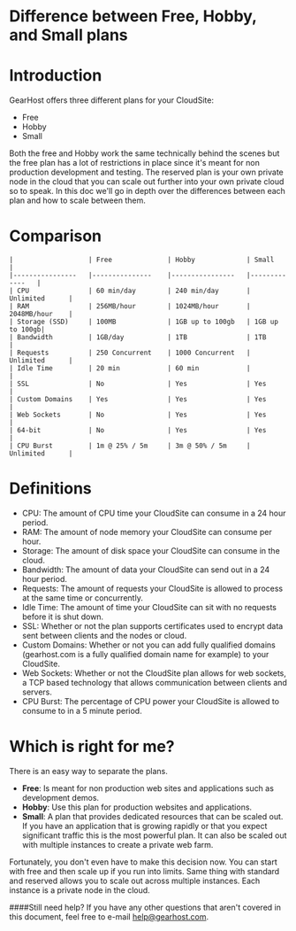 Difference between Free, Hobby, and Small plans
==================

#  Introduction
GearHost offers three different plans for your CloudSite:

- Free
- Hobby
- Small

Both the free and Hobby work the same technically behind the scenes but the free plan has a lot of restrictions in place since it's meant for non production development and testing. The reserved plan is your own private node in the cloud that you can scale out further into your own private cloud so to speak. In this doc we'll go in depth over the differences between each plan and how to scale between them.  

#  Comparison

	|                	| Free          	| Hobby         	| Small    	 |
	|----------------	|---------------	|----------------	|-------------	 |
	| CPU            	| 60 min/day    	| 240 min/day    	| Unlimited   	 |
	| RAM            	| 256MB/hour    	| 1024MB/hour    	| 2048MB/hour 	 |
	| Storage (SSD)  	| 100MB           	| 1GB up to 100gb 	| 1GB up to 100gb|
	| Bandwidth      	| 1GB/day       	| 1TB           	| 1TB         	 |
	| Requests       	| 250 Concurrent  	| 1000 Concurrent 	| Unlimited   	 |
	| Idle Time      	| 20 min        	| 60 min         	|              	 |
	| SSL            	| No            	| Yes            	| Yes          	 |
	| Custom Domains 	| Yes           	| Yes            	| Yes          	 |
	| Web Sockets    	| No            	| Yes            	| Yes         	 |
	| 64-bit         	| No            	| Yes            	| Yes         	 |
	| CPU Burst      	| 1m @ 25% / 5m 	| 3m @ 50% / 5m  	| Unlimited   	 |

#  Definitions
- CPU: The amount of CPU time your CloudSite can consume in a 24 hour period.
- RAM: The amount of node memory your CloudSite can consume per hour. 
- Storage: The amount of disk space your CloudSite can consume in the cloud. 
- Bandwidth: The amount of data your CloudSite can send out in a 24 hour period.
- Requests: The amount of requests your CloudSite is allowed to process at the same time or concurrently. 
- Idle Time: The amount of time your CloudSite can sit with no requests before it is shut down. 
- SSL: Whether or not the plan supports certificates used to encrypt data sent between clients and the nodes or cloud. 
- Custom Domains: Whether or not you can add fully qualified domains (gearhost.com is a fully qualified domain name for example) to your CloudSite. 
- Web Sockets: Whether or not the CloudSite plan allows for web sockets, a TCP based technology that allows communication between clients and servers. 
- CPU Burst: The percentage of CPU power your CloudSite is allowed to consume to in a 5 minute period. 

#  Which is right for me?
There is an easy way to separate the plans. 

- **Free**: Is meant for non production web sites and applications such as development demos. 
- **Hobby**: Use this plan for production websites and applications. 
- **Small**: A plan that provides dedicated resources that can be scaled out. If you have an application that is growing rapidly or that you expect significant traffic this is the most powerful plan. It can also be scaled out with multiple instances to create a private web farm. 

Fortunately, you don't even have to make this decision now. You can start with free and then scale up if you run into limits. Same thing with standard and reserved allows you to scale out across multiple instances. Each instance is a private node in the cloud. 

####Still need help?
If you have any other questions that aren't covered in this document, feel free to e-mail <help@gearhost.com>.